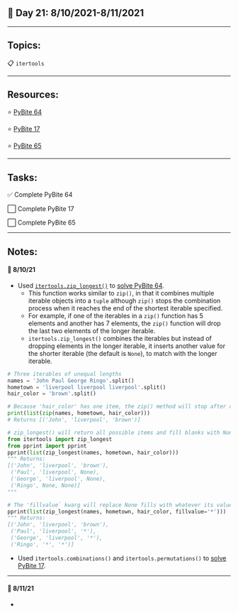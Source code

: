 ## :calendar: Day 21: 8/10/2021-8/11/2021

---

## Topics:

:clipboard: `itertools`

---

## Resources:

:star: [PyBite 64](https://codechalleng.es/bites/64/)

:star: [PyBite 17](https://codechalleng.es/bites/17/)

:star: [PyBite 65](https://codechalleng.es/bites/65/)

---

## Tasks:

:white_check_mark: Complete PyBite 64

:white_large_square: Complete PyBite 17

:white_large_square: Complete PyBite 65

---

## Notes:

#### :notebook: 8/10/21

- Used [`itertools.zip_longest()`](https://docs.python.org/3/library/itertools.html#itertools.zip_longest) to [solve PyBite 64](pybite_64.py).
    - This function works similar to `zip()`, in that it combines multiple iterable objects into a `tuple` although `zip()` stops the combination process when it reaches the end of the shortest iterable specified.
    - For example, if one of the iterables in a `zip()` function has 5 elements and another has 7 elements, the `zip()` function will drop the last two elements of the longer iterable.
    - `itertools.zip_longest()` combines the iterables but instead of dropping elements in the longer iterable, it inserts another value for the shorter iterable (the default is `None`), to match with the longer iterable.

```python
# Three iterables of unequal lengths
names = 'John Paul George Ringo'.split()
hometown = 'liverpool liverpool liverpool'.split()
hair_color = 'brown'.split()

# Because 'hair_color' has one item, the zip() method will stop after one item
print(list(zip(names, hometown, hair_color)))
# Returns [('John', 'liverpool', 'brown')]

# zip_longest() will return all possible items and fill blanks with None
from itertools import zip_longest
from pprint import pprint
pprint(list(zip_longest(names, hometown, hair_color)))
""" Returns:
[('John', 'liverpool', 'brown'),
 ('Paul', 'liverpool', None),
 ('George', 'liverpool', None),
 ('Ringo', None, None)]
"""

# The 'fillvalue` kwarg will replace None fills with whatever its value is
pprint(list(zip_longest(names, hometown, hair_color, fillvalue='*')))
""" Returns:
[('John', 'liverpool', 'brown'),
 ('Paul', 'liverpool', '*'),
 ('George', 'liverpool', '*'),
 ('Ringo', '*', '*')]
```

- Used `itertools.combinations()` and `itertools.permutations()` to [solve PyBite 17](pybite_17.py).

---

#### :notebook: 8/11/21

- 